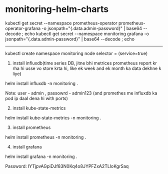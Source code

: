 # monitoring-helm-charts


kubectl get secret --namespace prometheus-operator prometheus-operator-grafana -o jsonpath="{.data.admin-password}" | base64 --decode ; echo
kubectl get secret --namespace monitoring grafana -o jsonpath="{.data.admin-password}" | base64 --decode ; echo

--------------------------------------------------------------------------------------------------------------------------------------------
kubectl create namespace monitoring
node selector = (service=true)

1. install influxdb(time series DB, jitne bhi metrices prometheus report kr rha hi usse vo store krta hi, like ek week and ek month ka data dekhne k liye)

helm install influxdb -n monitoring .

Note: user - admin , passowrd - admin123  (and promethes me influxdb ka pod ip daal dena hi with ports)

2. install kube-state-metrics

helm install kube-state-metrics -n monitoring .

3. install prometheus

helm install prometheus -n monitoring .

4. install grafana

helm install grafana -n monitoring .

Password: lYTjpvAGpiDJf83N0Kq4o8JYPFZxA2TLloKgrSaq
